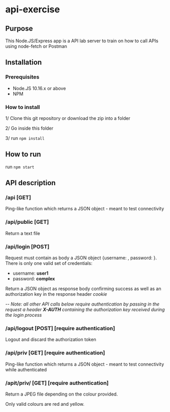 # api-exercise
## Purpose
This Node.JS/Express app is a API lab server to train on how to call APIs using node-fetch or Postman

## Installation
### Prerequisites
- Node.JS 10.16.x or above
- NPM

### How to install
1/ Clone this git repository or download the zip into a folder

2/ Go inside this folder

3/ run `npm install`

## How to run
run `npm start`

## API description
### /api [GET]
Ping-like function which returns a JSON object - meant to test connectivity

### /api/public [GET]
Return a text file

### /api/login [POST]
Request must contain as body a JSON object {username: <username>, password: <password>}.
There is only one valid set of credentials:
- username: **user1**
- password: **complex**

Return a JSON object as response body confirming success as well as an authorization key in the response header *cookie*

--
*Note: all other API calls below require authentication by passing in the request a header* ***X-AUTH*** *containing the authorization key received during the login process*

### /api/logout [POST] [require authentication]
Logout and discard the authorization token

### /api/priv [GET] [require authentication]
Ping-like function which returns a JSON object - meant to test connectivity while authenticated

### /apit/priv/<colour> [GET] [require authentication]
Return a JPEG file depending on the colour provided.

Only valid colours are red and yellow.
